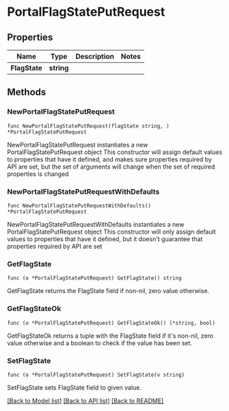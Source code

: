 # PortalFlagStatePutRequest

## Properties

Name | Type | Description | Notes
------------ | ------------- | ------------- | -------------
**FlagState** | **string** |  | 

## Methods

### NewPortalFlagStatePutRequest

`func NewPortalFlagStatePutRequest(flagState string, ) *PortalFlagStatePutRequest`

NewPortalFlagStatePutRequest instantiates a new PortalFlagStatePutRequest object
This constructor will assign default values to properties that have it defined,
and makes sure properties required by API are set, but the set of arguments
will change when the set of required properties is changed

### NewPortalFlagStatePutRequestWithDefaults

`func NewPortalFlagStatePutRequestWithDefaults() *PortalFlagStatePutRequest`

NewPortalFlagStatePutRequestWithDefaults instantiates a new PortalFlagStatePutRequest object
This constructor will only assign default values to properties that have it defined,
but it doesn't guarantee that properties required by API are set

### GetFlagState

`func (o *PortalFlagStatePutRequest) GetFlagState() string`

GetFlagState returns the FlagState field if non-nil, zero value otherwise.

### GetFlagStateOk

`func (o *PortalFlagStatePutRequest) GetFlagStateOk() (*string, bool)`

GetFlagStateOk returns a tuple with the FlagState field if it's non-nil, zero value otherwise
and a boolean to check if the value has been set.

### SetFlagState

`func (o *PortalFlagStatePutRequest) SetFlagState(v string)`

SetFlagState sets FlagState field to given value.



[[Back to Model list]](../README.md#documentation-for-models) [[Back to API list]](../README.md#documentation-for-api-endpoints) [[Back to README]](../README.md)


